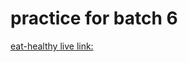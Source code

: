 # practice for batch 6
  
[eat-healthy live link:](https://bilashism.github.io/practice-p-hero/eat-healthy-4.5/index.html)